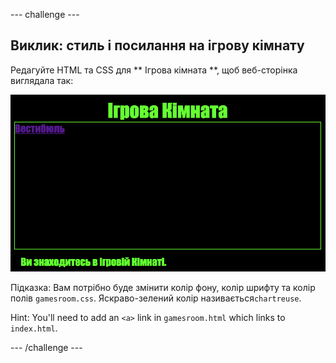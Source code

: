 \--- challenge \---

## Виклик: стиль і посилання на ігрову кімнату

Редагуйте HTML та CSS для ** Ігрова кімната **, щоб веб-сторінка виглядала так:

![скріншот](images/rooms-games-challenge.png)

Підказка: Вам потрібно буде змінити колір фону, колір шрифту та колір полів ` gamesroom.css `. Яскраво-зелений колір називається`chartreuse`.

Hint: You'll need to add an `<a>` link in `gamesroom.html` which links to `index.html`.

\--- /challenge \---